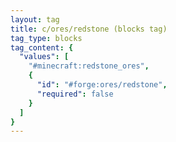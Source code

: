 ```yaml
---
layout: tag
title: c/ores/redstone (blocks tag)
tag_type: blocks
tag_content: {
  "values": [
    "#minecraft:redstone_ores",
    {
      "id": "#forge:ores/redstone",
      "required": false
    }
  ]
}
---
```


